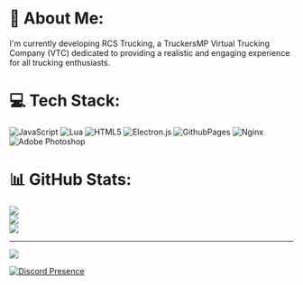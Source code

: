 # 💫 About Me:
I'm currently developing RCS Trucking, a TruckersMP Virtual Trucking Company (VTC) dedicated to providing a realistic and engaging experience for all trucking enthusiasts.

# 💻 Tech Stack:
![JavaScript](https://img.shields.io/badge/javascript-%23323330.svg?style=for-the-badge&logo=javascript&logoColor=%23F7DF1E) ![Lua](https://img.shields.io/badge/lua-%232C2D72.svg?style=for-the-badge&logo=lua&logoColor=white) ![HTML5](https://img.shields.io/badge/html5-%23E34F26.svg?style=for-the-badge&logo=html5&logoColor=white) ![Electron.js](https://img.shields.io/badge/Electron-191970?style=for-the-badge&logo=Electron&logoColor=white) ![GithubPages](https://img.shields.io/badge/github%20pages-121013?style=for-the-badge&logo=github&logoColor=white) ![Nginx](https://img.shields.io/badge/nginx-%23009639.svg?style=for-the-badge&logo=nginx&logoColor=white) ![Adobe Photoshop](https://img.shields.io/badge/adobe%20photoshop-%2331A8FF.svg?style=for-the-badge&logo=adobe%20photoshop&logoColor=white)
# 📊 GitHub Stats:
![](https://github-readme-stats.vercel.app/api?username=zr1z&theme=onedark&hide_border=false&include_all_commits=false&count_private=false)<br/>
![](https://github-readme-streak-stats.herokuapp.com/?user=zr1z&theme=onedark&hide_border=false)<br/>
![](https://github-readme-stats.vercel.app/api/top-langs/?username=zr1z&theme=onedark&hide_border=false&include_all_commits=false&count_private=false&layout=compact)

---
[![](https://visitcount.itsvg.in/api?id=zr1z&icon=0&color=0)](https://visitcount.itsvg.in)

[![Discord Presence](https://lanyard.cnrad.dev/api/1143321328405971064?theme=dark&borderRadius=30px)](https://discord.com/users/1143321328405971064)
